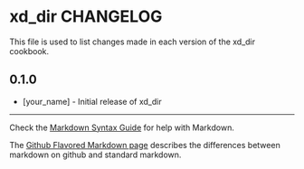 xd_dir CHANGELOG
================

This file is used to list changes made in each version of the xd_dir cookbook.

0.1.0
-----
- [your_name] - Initial release of xd_dir

- - -
Check the [Markdown Syntax Guide](http://daringfireball.net/projects/markdown/syntax) for help with Markdown.

The [Github Flavored Markdown page](http://github.github.com/github-flavored-markdown/) describes the differences between markdown on github and standard markdown.
